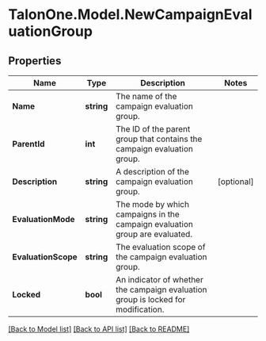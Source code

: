 # TalonOne.Model.NewCampaignEvaluationGroup
## Properties

Name | Type | Description | Notes
------------ | ------------- | ------------- | -------------
**Name** | **string** | The name of the campaign evaluation group. | 
**ParentId** | **int** | The ID of the parent group that contains the campaign evaluation group. | 
**Description** | **string** | A description of the campaign evaluation group. | [optional] 
**EvaluationMode** | **string** | The mode by which campaigns in the campaign evaluation group are evaluated. | 
**EvaluationScope** | **string** | The evaluation scope of the campaign evaluation group. | 
**Locked** | **bool** | An indicator of whether the campaign evaluation group is locked for modification. | 

[[Back to Model list]](../README.md#documentation-for-models) [[Back to API list]](../README.md#documentation-for-api-endpoints) [[Back to README]](../README.md)

